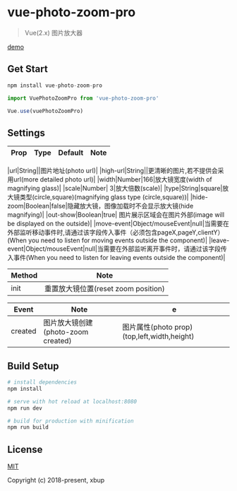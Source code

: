 # vue-photo-zoom-pro

> Vue(2.x) 图片放大器

[demo](https://codepen.io/xbup/project/editor/AjnEgE)

## Get Start

```js
npm install vue-photo-zoom-pro
```

``` js
import VuePhotoZoomPro from 'vue-photo-zoom-pro'

Vue.use(vuePhotoZoomPro)
```

## Settings

| Prop  | Type  | Default |Note|
| ------------ | ------------ | ------------ | ------------ |

|url|String||图片地址(photo url)|
|high-url|String||更清晰的图片,若不提供会采用url(more detailed photo url)|
|width|Number|166|放大镜宽度(width of magnifying glass)|
|scale|Number| 3|放大倍数(scale)|
|type|String|square|放大镜类型(circle,square)(magnifying glass type  (circle,square))|
|hide-zoom|Boolean|false|隐藏放大镜，图像加载时不会显示放大镜(hide magnifying)|
|out-show|Boolean|true| 图片展示区域会在图片外部(image will be displayed on the outside)|
|move-event|Object/mouseEvent|null|当需要在外部监听移动事件时,请通过该字段传入事件（必须包含pageX,pageY,clientY）(When you need to listen for moving events outside the component)|
|leave-event|Object/mouseEvent|null|当需要在外部监听离开事件时，请通过该字段传入事件(When you need to listen for leaving events outside the component)|

|Method|Note|
| ------------ | ------------ |
|init|重置放大镜位置(reset zoom position)|

|Event|Note|e|
| ------------ | ------------ |------------ |
|created|图片放大镜创建(photo-zoom created)|图片属性(photo prop)(top,left,width,height)|

## Build Setup

``` bash
# install dependencies
npm install

# serve with hot reload at localhost:8080
npm run dev

# build for production with minification
npm run build
```

## License

[MIT](https://opensource.org/licenses/MIT)

Copyright (c) 2018-present, xbup